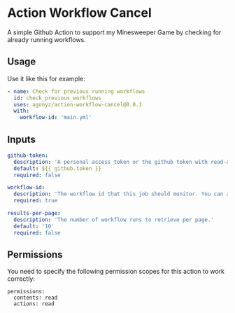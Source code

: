 # Action Workflow Cancel

A simple Github Action to support my Minesweeper Game by checking for already running workflows.

## Usage

Use it like this for example:

```yml
- name: Check for previous running workflows
  id: check_previous_workflows
  uses: agonyz/action-workflow-cancel@0.0.1
  with:
    workflow-id: 'main.yml'
```

## Inputs

```yml
github-token:
  description: 'A personal access token or the github token with read-access for actions. If none is provided it will use the default github token.'
  default: ${{ github.token }}
  required: false

workflow-id:
  description: 'The workflow id that this job should monitor. You can also use a filename like "main.yml".'
  required: true

results-per-page:
  description: 'The number of workflow runs to retrieve per page.'
  default: '10'
  required: false
```

## Permissions

You need to specify the following permission scopes for this action to work correctly:

```ỳml
permissions:
  contents: read
  actions: read
```
